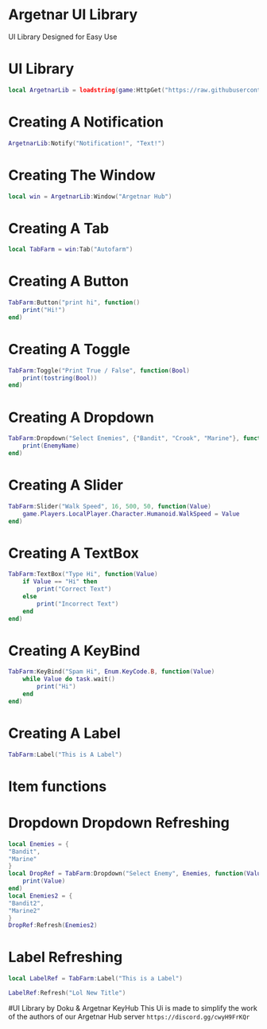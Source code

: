 # Argetnar UI Library
UI Library Designed for Easy Use
# UI Library
```lua
local ArgetnarLib = loadstring(game:HttpGet("https://raw.githubusercontent.com/ArgetnarYT/Library/main/ArgetnarLibrary.lua"))()
```
# Creating A Notification
```lua
ArgetnarLib:Notify("Notification!", "Text!")
```
# Creating The Window
```lua
local win = ArgetnarLib:Window("Argetnar Hub")
```
# Creating A Tab
```lua
local TabFarm = win:Tab("Autofarm")
```
# Creating A Button
```lua
TabFarm:Button("print hi", function()
    print("Hi!")
end)
```
# Creating A Toggle
```lua
TabFarm:Toggle("Print True / False", function(Bool)
    print(tostring(Bool))
end)
```
# Creating A Dropdown
```lua
TabFarm:Dropdown("Select Enemies", {"Bandit", "Crook", "Marine"}, function(EnemyName)
    print(EnemyName)
end)
```
# Creating A Slider
```lua
TabFarm:Slider("Walk Speed", 16, 500, 50, function(Value)
    game.Players.LocalPlayer.Character.Humanoid.WalkSpeed = Value
end)
```
# Creating A TextBox
```lua
TabFarm:TextBox("Type Hi", function(Value)
    if Value == "Hi" then
        print("Correct Text")
    else
        print("Incorrect Text")
    end
end)
```
# Creating A KeyBind
```lua
TabFarm:KeyBind("Spam Hi", Enum.KeyCode.B, function(Value)
    while Value do task.wait()
        print("Hi")
    end
end)
```
# Creating A Label
```lua
TabFarm:Label("This is A Label")
```
# Item functions
# Dropdown Dropdown Refreshing
```lua
local Enemies = {
"Bandit",
"Marine"
}
local DropRef = TabFarm:Dropdown("Select Enemy", Enemies, function(Value)
    print(Value)
end)
local Enemies2 = {
"Bandit2",
"Marine2"
}
DropRef:Refresh(Enemies2)
```
# Label Refreshing
```lua
local LabelRef = TabFarm:Label("This is a Label")

LabelRef:Refresh("Lol New Title")
```
#UI Library by Doku & Argetnar KeyHub
This Ui is made to simplify the work of the authors of our Argetnar Hub server
`https://discord.gg/cwyH9FrKQr`
